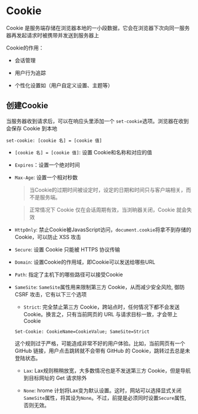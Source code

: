 # Cookie

Cookie 是服务端存储在浏览器本地的一小段数据，它会在浏览器下次向同一服务器再发起请求时被携带并发送到服务器上

Cookie的作用：

- 会话管理

- 用户行为追踪

- 个性化设置如（用户自定义设置、主题等）

## 创建Cookie

当服务器收到请求后，可以在响应头里添加一个 `set-cookie`选项。浏览器在收到会保存 Cookie 到本地

`set-cookie: [cookie 名] = [cookie 值]`

- `[cookie 名] = [cookie 值]`: 设置 Cookie和名称和对应的值

- `Expires`：设置一个绝对时间

- `Max-Age`: 设置一个相对秒数

  > 当Cookie的过期时间被设定时，设定的日期和时间只与客户端相关，而不是服务端。

  > 正常情况下 Cookie 仅在会话周期有效，当浏晌器关闭，Cookie 就会失效

- `HttpOnly`: 禁止Cookie被JavasScript访问，`document.cookie`将拿不到存储的Cookie，可以防止 XSS 攻击

- `Secure`: 设置 Cookie 只能被 HTTPS 协议传输

- `Domain`: 设置Cookie的作用域，即Cookie可以发送给哪些URL

- `Path`: 指定了主机下的哪些路径可以接受Cookie

- `SameSite`: `SameSite`属性用来限制第三方 Cookie，从而减少安全风险, 御防 CSRF 攻击，它有以下三个选项

  - `Strict`: 完全禁止第三方 Cookie，跨站点时，任何情况下都不会发送 Cookie。换言之，只有当前网页的 URL 与请求目标一致，才会带上 Cookie

  `Set-Cookie: CookieName=CookieValue; SameSite=Strict`

  这个规则过于严格，可能造成非常不好的用户体验。比如，当前网页有一个 GitHub 链接，用户点击跳转就不会带有 GitHub 的 Cookie，跳转过去总是未登陆状态。

  - `Lax`: Lax规则稍稍放宽，大多数情况也是不发送第三方 Cookie，但是导航到目标网址的 Get 请求除外

  - `None`: hrome 计划将Lax变为默认设置。这时，网站可以选择显式关闭`SameSite`属性，将其设为`None`。不过，前提是必须同时设置`Secure`属性, 否则无效。



